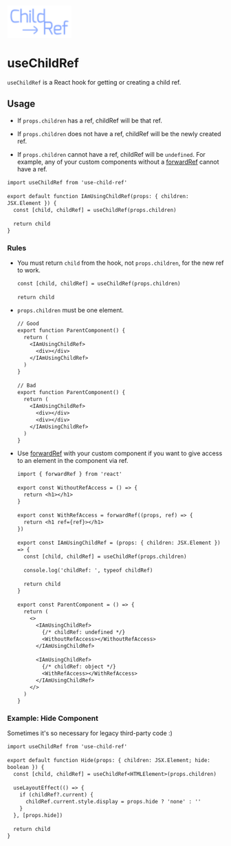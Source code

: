 <p>
  <img src="https://raw.githubusercontent.com/ilvetrov/use-child-ref/main/logo.svg" width="150" height="75" />
</p>

# useChildRef

`useChildRef` is a React hook for getting or creating a child ref.

## Usage

- If `props.children` has a ref, childRef will be that ref.

- If `props.children` does not have a ref, childRef will be the newly created ref.

- If `props.children` cannot have a ref, childRef will be `undefined`. For example, any of your custom components without a [forwardRef](https://reactjs.org/docs/forwarding-refs.html) cannot have a ref.

```tsx
import useChildRef from 'use-child-ref'

export default function IAmUsingChildRef(props: { children: JSX.Element }) {
  const [child, childRef] = useChildRef(props.children)

  return child
}
```

### Rules

- You must return `child` from the hook, not `props.children`, for the new ref to work.
  ```tsx
  const [child, childRef] = useChildRef(props.children)
  
  return child
  ```
- `props.children` must be one element.
  ```tsx
  // Good
  export function ParentComponent() {
    return (
      <IAmUsingChildRef>
        <div></div>
      </IAmUsingChildRef>
    )
  }

  // Bad
  export function ParentComponent() {
    return (
      <IAmUsingChildRef>
        <div></div>
        <div></div>
      </IAmUsingChildRef>
    )
  }
  ```
- Use [forwardRef](https://reactjs.org/docs/forwarding-refs.html) with your custom component if you want to give access to an element in the component via ref.
  ```tsx
  import { forwardRef } from 'react'

  export const WithoutRefAccess = () => {
    return <h1></h1>
  }

  export const WithRefAccess = forwardRef((props, ref) => {
    return <h1 ref={ref}></h1>
  })

  export const IAmUsingChildRef = (props: { children: JSX.Element }) => {
    const [child, childRef] = useChildRef(props.children)

    console.log('childRef: ', typeof childRef)

    return child
  }

  export const ParentComponent = () => {
    return (
      <>
        <IAmUsingChildRef>
          {/* childRef: undefined */}
          <WithoutRefAccess></WithoutRefAccess>
        </IAmUsingChildRef>

        <IAmUsingChildRef>
          {/* childRef: object */}
          <WithRefAccess></WithRefAccess>
        </IAmUsingChildRef>
      </>
    )
  }
  ```

### Example: Hide Component

Sometimes it's so necessary for legacy third-party code :)

```tsx
import useChildRef from 'use-child-ref'

export default function Hide(props: { children: JSX.Element; hide: boolean }) {
  const [child, childRef] = useChildRef<HTMLElement>(props.children)

  useLayoutEffect(() => {
    if (childRef?.current) {
      childRef.current.style.display = props.hide ? 'none' : ''
    }
  }, [props.hide])

  return child
}
```
